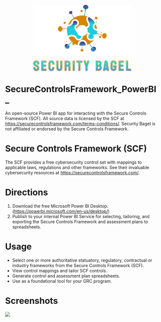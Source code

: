 <p align="center">
  <img src="https://github.com/SecurityBagel/SecurityBagel/blob/main/SecurityBagel.png"/>
</p>

# SecureControlsFramework_PowerBI_
An open-source Power BI app for interacting with the Secure Controls Framework (SCF). 
All source data is licensed by the SCF at https://securecontrolsframework.com/terms-conditions/.
Security Bagel is not affiliated or endorsed by the Secure Controls Framework.

# Secure Controls Framework (SCF) 
The SCF provides a free cybersecurity control set with mappings to applicable laws, regulations and other frameworks.
See their invaluable cybersecurity resources at https://securecontrolsframework.com/.

# Directions
1. Download the free Microsoft Power BI Desktop. (https://powerbi.microsoft.com/en-us/desktop/)  
2. Publish to your internal Power BI Service for selecting, tailoring, and exporting the Secure Controls Framework and assessment plans to spreadsheets.

# Usage
- Select one or more authoritative statuatory, regulatory, contractual or industry frameworks from the Secure Controls Framework (SCF). 
- View control mappings and tailor SCF controls.
- Generate control and assessment plan spreadsheets.
- Use as a foundational tool for your GRC program.
  
# Screenshots
![](https://github.com/SecurityBagel/SecureControlsFramework_PowerBI_/blob/main/Secure%20Controls%20Framework%20%20-%20Power%20BI.gif)
